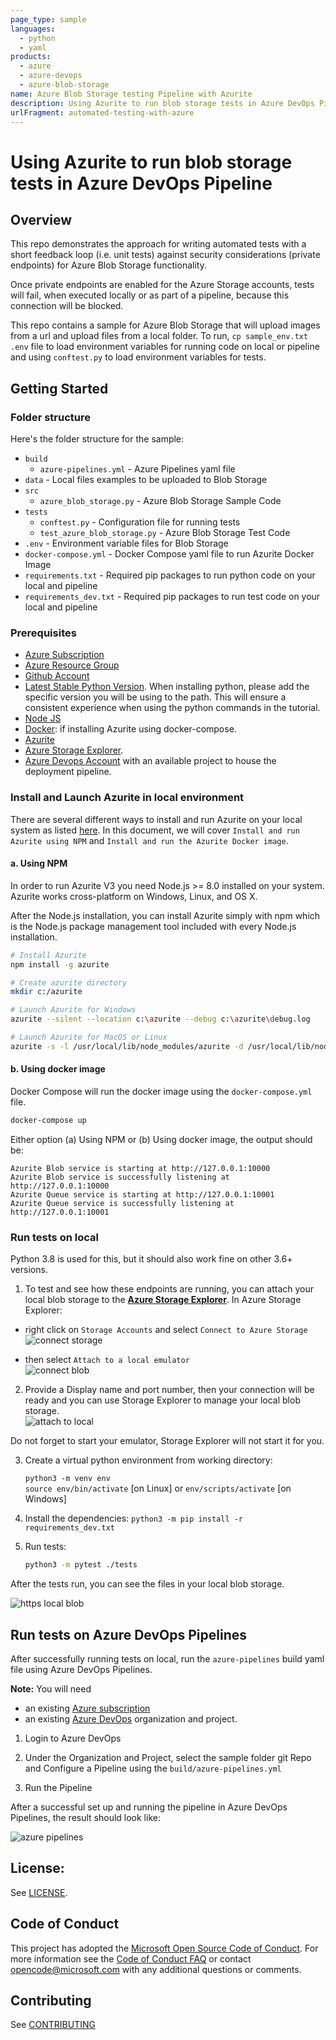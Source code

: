```yaml
---
page_type: sample
languages:
  - python
  - yaml
products:
  - azure
  - azure-devops
  - azure-blob-storage
name: Azure Blob Storage testing Pipeline with Azurite
description: Using Azurite to run blob storage tests in Azure DevOps Pipeline with a sample application
urlFragment: automated-testing-with-azure
---
```


# Using Azurite to run blob storage tests in Azure DevOps Pipeline

## Overview

This repo demonstrates the approach for writing automated tests with a short feedback loop (i.e. unit tests) against security considerations (private endpoints) for Azure Blob Storage functionality.

Once private endpoints are enabled for the Azure Storage accounts, tests will fail, when executed locally or as part of a pipeline, because this connection will be blocked.

This repo contains a sample for Azure Blob Storage that will upload images from a url and upload files from a local folder. To run, `cp sample_env.txt .env` file to load environment variables for running code on local or pipeline and using `conftest.py` to load environment variables for tests.

## Getting Started

### Folder structure

Here's the folder structure for the sample:

- `build`
  - `azure-pipelines.yml` - Azure Pipelines yaml file
- `data` - Local files examples to be uploaded to Blob Storage
- `src`
  - `azure_blob_storage.py` - Azure Blob Storage Sample Code
- `tests`
  - `conftest.py` - Configuration file for running tests
  - `test_azure_blob_storage.py` - Azure Blob Storage Test Code
- `.env` - Environment variable files for Blob Storage
- `docker-compose.yml` - Docker Compose yaml file to run Azurite Docker Image
- `requirements.txt` - Required pip packages to run python code on your local and pipeline
- `requirements_dev.txt` - Required pip packages to run test code on your local and pipeline

### Prerequisites

- [Azure Subscription](https://docs.microsoft.com/en-us/azure/cost-management-billing/manage/create-subscription#:~:text=Create%20Subscription%20Azure%201%20Sign%20in%20to%20the,for%20each%20type%20of%20billing%20account.%20See%20More.)
- [Azure Resource Group](https://docs.microsoft.com/en-us/azure/azure-resource-manager/management/manage-resource-groups-portal#:~:text=Create%20resource%20groups%201%20Sign%20in%20to%20the,newly%20created%20resource%20group%20to%20open%20it.)
- [Github Account](https://github.com/)
- [Latest Stable Python Version](https://www.python.org/downloads/). When installing python, please add the specific version you will be using to the path. This will ensure a consistent experience when using the python commands in the tutorial.
- [Node JS](https://nodejs.org/en/download/)
- [Docker](https://docs.docker.com/desktop/): if installing Azurite using docker-compose.
- [Azurite](https://docs.microsoft.com/en-us/azure/storage/common/storage-use-azurite#install-and-run-azurite-by-using-npm)
- [Azure Storage Explorer](https://azure.microsoft.com/en-us/features/storage-explorer/).
- [Azure Devops Account](https://www.dev.azure.com/) with an available project to house the deployment pipeline.

### Install and Launch Azurite in local environment

There are several different ways to install and run Azurite on your local system as listed [here](https://docs.microsoft.com/en-us/azure/storage/common/storage-use-azurite#install-and-run-azurite-by-using-npm). In this document, we will cover `Install and run Azurite using NPM` and `Install and run the Azurite Docker image`.

#### a. Using NPM

In order to run Azurite V3 you need Node.js >= 8.0 installed on your system. Azurite works cross-platform on Windows, Linux, and OS X.

After the Node.js installation, you can install Azurite simply with npm which is the Node.js package management tool included with every Node.js installation.

```bash
# Install Azurite
npm install -g azurite

# Create azurite directory
mkdir c:/azurite

# Launch Azurite for Windows
azurite --silent --location c:\azurite --debug c:\azurite\debug.log

# Launch Azurite for MacOS or Linux
azurite -s -l /usr/local/lib/node_modules/azurite -d /usr/local/lib/node_modules/azurite/debug.log
```

#### b. Using docker image

Docker Compose will run the docker image using the `docker-compose.yml` file.

```bash
docker-compose up
```

Either option (a) Using NPM or (b) Using docker image, the output should be:

```shell
Azurite Blob service is starting at http://127.0.0.1:10000
Azurite Blob service is successfully listening at http://127.0.0.1:10000
Azurite Queue service is starting at http://127.0.0.1:10001
Azurite Queue service is successfully listening at http://127.0.0.1:10001
```

### Run tests on local

Python 3.8 is used for this, but it should also work fine on other 3.6+ versions.

1. To test and see how these endpoints are running, you can attach your local blob storage to the [**Azure Storage Explorer**](https://azure.microsoft.com/en-us/features/storage-explorer/). In Azure Storage Explorer:

- right click on `Storage Accounts` and select `Connect to Azure Storage`
  ![connect storage](assets/storage_account.png)

- then select `Attach to a local emulator`  
   ![connect blob](assets/blob_storage_connection.png)

2. Provide a Display name and port number, then your connection will be ready and you can use Storage Explorer to manage your local blob storage.  
   ![attach to local](assets/blob_storage_connection_attach.png)

Do not forget to start your emulator, Storage Explorer will not start it for you.

3. Create a virtual python environment from working directory:

   `python3 -m venv env`  
   `source env/bin/activate` [on Linux] or `env/scripts/activate` [on Windows]

4. Install the dependencies:
   `python3 -m pip install -r requirements_dev.txt`

5. Run tests:

   ```bash
   python3 -m pytest ./tests
   ```

After the tests run, you can see the files in your local blob storage.

![https local blob](assets/http_local_blob_storage.png)

## Run tests on Azure DevOps Pipelines

After successfully running tests on local, run the `azure-pipelines` build yaml file using Azure DevOps Pipelines.

**Note:** You will need

- an existing [Azure subscription](https://azure.microsoft.com/en-us/free/)
- an existing [Azure DevOps](https://azure.microsoft.com/en-us/services/devops/) organization and project.

1. Login to Azure DevOps

2. Under the Organization and Project, select the sample folder git Repo and Configure a Pipeline using the `build/azure-pipelines.yml` 

3. Run the Pipeline

After a successful set up and running the pipeline in Azure DevOps Pipelines, the result should look like:

![azure pipelines](assets/azure_pipeline.png)

## License:

See [LICENSE](LICENSE).

## Code of Conduct

This project has adopted the [Microsoft Open Source Code of Conduct](https://opensource.microsoft.com/codeofconduct/). For more information see the [Code of Conduct FAQ](https://opensource.microsoft.com/codeofconduct/faq/) or contact [opencode@microsoft.com](mailto:opencode@microsoft.com) with any additional questions or comments.

## Contributing

See [CONTRIBUTING](CONTRIBUTING.MD)
